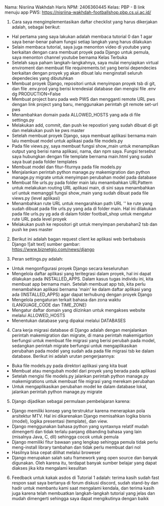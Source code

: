 Nama: Nisriina Wakhdah Haris
NPM: 2406360445
Kelas: PBP - B
link menuju app PWS: https://nisriina-wakhdah-footballshop.pbp.cs.ui.ac.id/

1. Cara saya mengimplementasikan daftar checklist yang harus dikerjakan adalah, sebagai berikut:
- Hal pertama yang saya lakukan adalah membaca tutorial 0 dan 1 agar saya benar-benar paham fungsi setiap langkah yang harus dilakukan
- Selain membaca tutorial, saya juga menonton video di youtube yang berkaitan dengan cara membuat proyek pada Django untuk pemula, saya menonton channel youtube bernama Kelas Terbuka
- Setelah saya paham langkah-langkahnya, saya mulai menyiapkan virtual enviroment dan membuat file requirements.txt yang berisi dependecies berkaitan dengan proyek yg akan dibuat lalu menginstall seluruh dependecies yang dibutuhkan
- Membuat proyek Django, repositori untuk menyimpan proyek tsb di git, dan file .env.prod yang berisi krendesial database dan mengisi file .env dg PRODUCTION=False 
- Membuat project baru pada web PWS dan mengganti remote URL pws dengan link project yang baru, menggunakan perintah git remote set-url pws <link>
- Menambahkan domain pada ALLOWED_HOSTS yang ada di file settings.py
- Melakukan add, commit, dan push ke repostiori yang sudah dibuat di git dan melakukan push ke pws master
- Setelah membuat proyek Django, saya membuat aplikasi bernama main lalu membuat model untuk aplikasi pada file models.py
- Pada file views.py, saya membuat fungsi show_main untuk menampilkan output yang berisi nama aplikasi, nama, dan npm saya. Fungsi tersebut saya hubungkan dengan file template bernama main.html yang sudah saya buat pada folder templates
- Membuat model dan fitur-fiturnya pada file models.py
- Menjalankan perintah python manage.py makemigration dan python manage.py migrate untuk menyimpan perubahan model pada database
- Membuat file urls.py pada folder main lalu menambahkan URLPattern untuk melakukan routing URL aplikasi main, di sini saya menambahkan url untuk memanggil fungsi show_main yang sudah dibuat pada file views.py (level aplikasi)
- Menambahkan rute URL untuk  mengarahkan path URL '' ke rute yang sudah dibuat pada file urls.py yang ada di folder main. Hal ini dilakukan pada file urls.py yg ada di dalam folder football_shop untuk mengatur rute URL pada level proyek
- Melakukan push ke repositori git untuk menyimpan perubahan2 tsb dan push ke pws master
2. Berikut ini adalah bagan request client ke aplikasi web berbabasis Django
![alt text]
sumber gambar: https://www.biznetgio.com/news/django

3. Peran settings.py adalah:
- Untuk mengonfigurasi proyek Django secara keseluruhan
- Mengelola daftar aplikasi yang teritegrasi dalam proyek, hal ini dapat dilakukan pada INSTALLED_APPS. Dalam kasus tugas individu ini, kita membuat app bernama main. Setelah membuat app tsb, kita perlu menambahkan aplikasi bernama 'main' ke dalam daftar aplikasi yang ada (INSTALLED_APPS) agar dapat terhubung dengan proyek Django
- Mengelola pengaturan terkait bahasa dan zona waktu (LANGUAGE_CODE dan TIME_ZONE)
- Mengatur daftar domain yang diizinkan untuk mengakses website melalui ALLOWED_HOSTS
- Menentukan database yang dipakai melalui DATABASES
4.  Cara kerja migrasi database di Django adalah dengan menjalankan perintah makemigration dan migrate, di mana perintah makemigartion berfungsi untuk membuat file migrasi yang berisi perubah pada model, sedangkan perintah migrate berfungsi untuk mengaplikasikan perubahan pada model yang sudah ada pada file migrasi tsb ke dalam database. Berikut ini adalah urutan pengerjaannya:
- Buka file models.py pada direktori aplikasi yang kita buat
- Membuat atau mengubah model dari proyek yang berada pada aplikasi
- Setelah mengisi file models.py jalankan perintah python manage.py makemigrations untuk membuat file migrasi yang merekam perubahan
- Untuk mengaplikasikan perubahan model ke dalam database lokal, jalankan perintah python manage.py migrate
5. Django dijadikan sebagai permulaan pembelajaran karena:
- Django memiliki konsep yang terstruktur karena menerapkan pola arsitektur MTV. Hal ini dikarenakan Django memisahkan logika bisnis (model), logika presentasi (template), dan view.
- Django menggunakan bahasa python yang syntaxnya relatif mudah dimengerti dan tidak terlalu panjang  dibanding bahasa yang lain (misalnya Java, C, dll) sehingga cocok untuk pemula
- Django memiliki fitur bawaan yang lengkap sehingga pemula tidak perlu meng-install library tambahan dan tidak perlu membuat dari nol
- Hasilnya bisa cepat dilihat melalui broweser
- Django merupakan salah satu framework yang open source dan banyak digunakan. Oleh karena itu, terdapat banyak sumber belajar yang dapat diakses jika kita mengalami kesulitan
6.  Feedback untuk kakak asdos di Tutorial 1 adalah: terima kasih sudah fast respon saat saya bertanya di forum diskusi discord, sudah stand-by dan hadir untuk membantu kami saat mengalami kendala, dan terima kasih juga karena telah membuatkan langkah-langkah tutorial yang jelas dan mudah dimengerti sehingga saya dapat mengikutinya dengan baikk